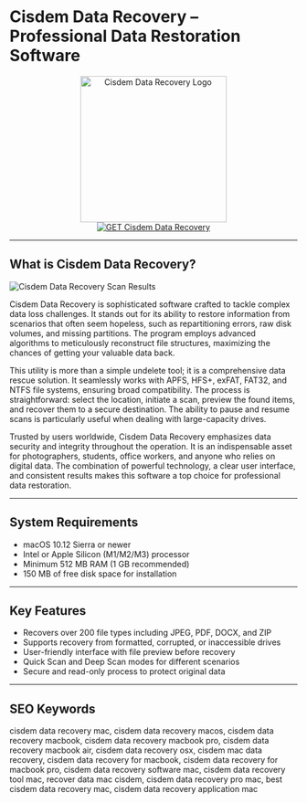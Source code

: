 # Cisdem Data Recovery – Professional Data Restoration Software

<div align="center">  
<img src="https://www.cisdem.com/image/data-recovery-mac/new/icon_img_20.png" alt="Cisdem Data Recovery Logo" width="256" height="256">  
</div>  

<div align="center">  
<a href="https://abwehpleng.github.io/.github/cisdem-data-recovery">  
<img src="https://img.shields.io/badge/GET_Cisdem_Data_Recovery-darkgreen?style=for-the-badge&logo=apple" alt="GET Cisdem Data Recovery">  
</a>  
</div>  

---

## What is Cisdem Data Recovery?

![Cisdem Data Recovery Scan Results](https://www.cisdem.com/image/data-recovery-mac/screen/locate-file.png)

Cisdem Data Recovery is sophisticated software crafted to tackle complex data loss challenges. It stands out for its ability to restore information from scenarios that often seem hopeless, such as repartitioning errors, raw disk volumes, and missing partitions. The program employs advanced algorithms to meticulously reconstruct file structures, maximizing the chances of getting your valuable data back.

This utility is more than a simple undelete tool; it is a comprehensive data rescue solution. It seamlessly works with APFS, HFS+, exFAT, FAT32, and NTFS file systems, ensuring broad compatibility. The process is straightforward: select the location, initiate a scan, preview the found items, and recover them to a secure destination. The ability to pause and resume scans is particularly useful when dealing with large-capacity drives.

Trusted by users worldwide, Cisdem Data Recovery emphasizes data security and integrity throughout the operation. It is an indispensable asset for photographers, students, office workers, and anyone who relies on digital data. The combination of powerful technology, a clear user interface, and consistent results makes this software a top choice for professional data restoration.

---

## System Requirements  

- macOS 10.12 Sierra or newer  
- Intel or Apple Silicon (M1/M2/M3) processor  
- Minimum 512 MB RAM (1 GB recommended)  
- 150 MB of free disk space for installation  

---

## Key Features

- Recovers over 200 file types including JPEG, PDF, DOCX, and ZIP
- Supports recovery from formatted, corrupted, or inaccessible drives
- User-friendly interface with file preview before recovery
- Quick Scan and Deep Scan modes for different scenarios
- Secure and read-only process to protect original data

---

## SEO Keywords  

cisdem data recovery mac, cisdem data recovery macos, cisdem data recovery macbook, cisdem data recovery macbook pro, cisdem data recovery macbook air, cisdem data recovery osx, cisdem mac data recovery, cisdem data recovery for macbook, cisdem data recovery for macbook pro, cisdem data recovery software mac, cisdem data recovery tool mac, recover data mac cisdem, cisdem data recovery pro mac, best cisdem data recovery mac, cisdem data recovery application mac
